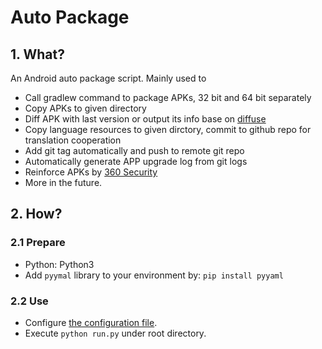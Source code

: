# Auto Package

## 1. What?

An Android auto package script. Mainly used to 

- Call gradlew command to package APKs, 32 bit and 64 bit separately 
- Copy APKs to given directory
- Diff APK with last version or output its info base on [diffuse](https://github.com/JakeWharton/diffuse)
- Copy language resources to given dirctory, commit to github repo for translation cooperation
- Add git tag automatically and push to remote git repo
- Automatically generate APP upgrade log from git logs
- Reinforce APKs by [360 Security](https://jiagu.360.cn/#/global/index)
- More in the future.

## 2. How?

### 2.1 Prepare

- Python: Python3
- Add `pyymal` library to your environment by: `pip install pyyaml`

### 2.2 Use

- Configure [the configuration file](config.yml).
- Execute `python run.py` under root directory.
